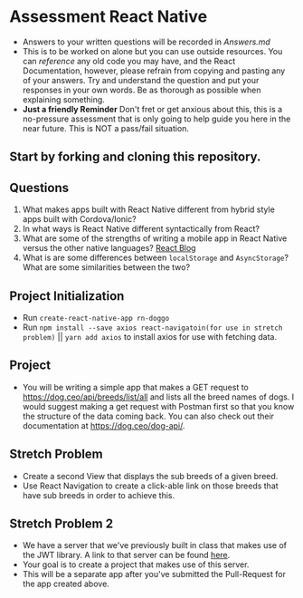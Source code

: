# Assessment React Native
* Answers to your written questions will be recorded in *Answers.md* 
* This is to be worked on alone but you can use outside resources. You can *reference* any old code you may have, and the React Documentation, however, please refrain from copying and pasting any of your answers. Try and understand the question and put your responses in your own words. Be as thorough as possible when explaining something. 
* **Just a friendly Reminder** Don't fret or get anxious about this, this is a no-pressure assessment that is only going to help guide you here in the near future. This is NOT a pass/fail situation. 
## Start by forking and cloning this repository.
## Questions
1. What makes apps built with React Native different from hybrid style apps built with Cordova/Ionic?
1. In what ways is React Native different syntactically from React?
1. What are some of the strengths of writing a mobile app in React Native versus the other native languages? [React Blog](https://reactjs.org/blog/2015/03/26/introducing-react-native.html)
1. What is are some differences between `localStorage` and `AsyncStorage`? What are some similarities between the two?

## Project Initialization
* Run `create-react-native-app rn-doggo`
* Run `npm install --save axios react-navigatoin(for use in stretch problem)` || `yarn add axios` to install axios for use with fetching data.

## Project
* You will be writing a simple app that makes a GET request to https://dog.ceo/api/breeds/list/all and lists all the breed names of dogs. I would suggest making a get request with Postman first so that you know the structure of the data coming back. You can also check out their documentation at https://dog.ceo/dog-api/.

## Stretch Problem
* Create a second View that displays the sub breeds of a given breed. 
* Use React Navigation to create a click-able link on those breeds that have sub breeds in order to achieve this.

## Stretch Problem 2
* We have a server that we've previously built in class that makes use of the JWT library. A link to that server can be found [here](https://github.com/LambdaSchool/Auth-JWT).
* Your goal is to create a project that makes use of this server. 
* This will be a separate app after you've submitted the Pull-Request for the app created above. 